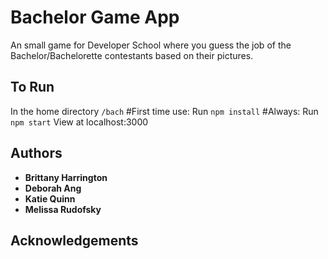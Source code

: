 # Bachelor Game App
An small game for Developer School where you guess the job of the Bachelor/Bachelorette contestants based on their pictures. 
## To Run
In the home directory `/bach`
#First time use: 
Run `npm install`
#Always:
Run `npm start`
View at localhost:3000

## Authors
* **Brittany Harrington**
* **Deborah Ang**
* **Katie Quinn**
* **Melissa Rudofsky**
## Acknowledgements
